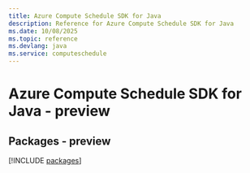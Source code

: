 ```yaml
---
title: Azure Compute Schedule SDK for Java
description: Reference for Azure Compute Schedule SDK for Java
ms.date: 10/08/2025
ms.topic: reference
ms.devlang: java
ms.service: computeschedule
---
```

# Azure Compute Schedule SDK for Java - preview
## Packages - preview
[!INCLUDE [packages](compute-schedule-index.md)]